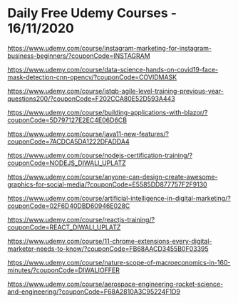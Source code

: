 # Daily Free Udemy Courses - 16/11/2020

https://www.udemy.com/course/instagram-marketing-for-instagram-business-beginners/?couponCode=INSTAGRAM
https://www.udemy.com/course/data-science-hands-on-covid19-face-mask-detection-cnn-opencv/?couponCode=COVIDMASK
https://www.udemy.com/course/istqb-agile-level-training-previous-year-questions200/?couponCode=F202CCA80E52D593A443
https://www.udemy.com/course/building-applications-with-blazor/?couponCode=5D797127E2EC4E06D6CB
https://www.udemy.com/course/java11-new-features/?couponCode=7ACDCA5DA1222DFADDA4
https://www.udemy.com/course/nodejs-certification-training/?couponCode=NODEJS_DIWALI_UPLATZ
https://www.udemy.com/course/anyone-can-design-create-awesome-graphics-for-social-media/?couponCode=E5585DD877757F2F9130
https://www.udemy.com/course/artificial-intelligence-in-digital-marketing/?couponCode=02F6D40DBD60946E028C
https://www.udemy.com/course/reactjs-training/?couponCode=REACT_DIWALI_UPLATZ
https://www.udemy.com/course/11-chrome-extensions-every-digital-marketer-needs-to-know/?couponCode=FB68AACD3455B0F03395
https://www.udemy.com/course/nature-scope-of-macroeconomics-in-160-minutes/?couponCode=DIWALIOFFER
https://www.udemy.com/course/aerospace-engineering-rocket-science-and-engineering/?couponCode=F68A2810A3C95224F1D9
